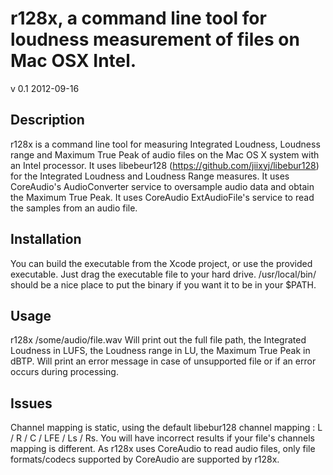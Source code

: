 
# r128x, a command line tool for loudness measurement of files on Mac OSX Intel. #
v 0.1 2012-09-16

## Description ##
r128x is a command line tool for measuring Integrated Loudness, Loudness range and Maximum True Peak of audio files on the Mac OS X system with an Intel processor.
It uses libebeur128 (https://github.com/jiixyj/libebur128) for the Integrated Loudness and Loudness Range measures.
It uses CoreAudio's AudioConverter service to oversample audio data and obtain the Maximum True Peak.
It uses CoreAudio ExtAudioFile's service to read the samples from an audio file.

## Installation ##
You can build the executable from the Xcode project, or use the provided executable.
Just drag the executable file to your hard drive.
/usr/local/bin/ should be a nice place to put the binary if you want it to be in your $PATH.

## Usage ##
r128x /some/audio/file.wav
Will print out the full file path, the Integrated Loudness in LUFS, the Loudness range in LU, the Maximum True Peak in dBTP.
Will print an error message in case of unsupported file or if an error occurs during processing.

## Issues ##
Channel mapping is static, using the default libebur128 channel mapping :
L / R / C / LFE / Ls / Rs.
You will have incorrect results if your file's channels mapping is different.
As r128x uses CoreAudio to read audio files, only file formats/codecs supported by CoreAudio are supported by r128x.